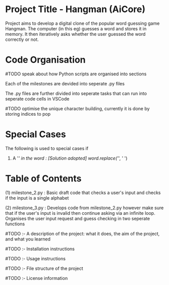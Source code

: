 # Project Title - Hangman (AiCore)

Project aims to develop a digital clone of the popular word guessing game Hangman. The computer (in this eg) guesses a word and stores it in memory. It then iteratively asks whether the user guessed the word correctly or not.

# Code Organisation

#TODO speak about how Python scripts are organised into sections

Each of the milestones are devided into seperate .py files

The .py files are further divided into seperate tasks that can run into seperate code cells in VSCode

#TODO optimise the unique character building, currently it is done by storing indices to pop

# Special Cases

The following is used to special cases if

1. A '_' in the word :
   [Solution adopted] word.replace('_', ' ')

# Table of Contents

(1) milestone_2.py : Basic draft code that checks a user's input and checks if the input is a single alphabet

(2) milestone_3.py : Develops code from milestone_2.py however make sure that if the user's input is invalid then continue asking via an infinite loop. Organises the user input request and guess checking in two seperate functions

#TODO :-
A description of the project: what it does, the aim of the project, and what you learned

#TODO :-
Installation instructions

#TODO :-
Usage instructions

#TODO :-
File structure of the project

#TODO :-
License information
